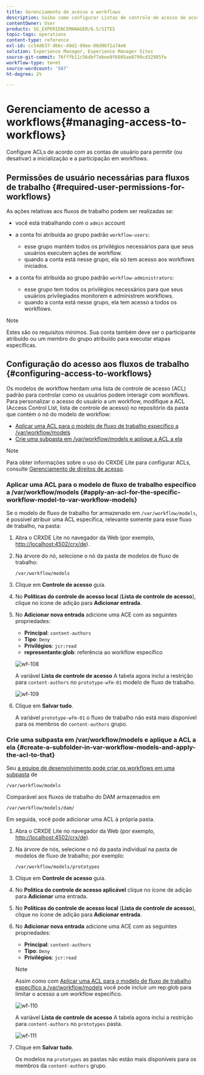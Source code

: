 ```yaml
---
title: Gerenciamento de acesso a workflows
description: Saiba como configurar Listas de controle de acesso de acordo com contas de usuário para permitir (ou desativar) a inicialização e a participação em fluxos de trabalho.
contentOwner: User
products: SG_EXPERIENCEMANAGER/6.5/SITES
topic-tags: operations
content-type: reference
exl-id: cc54d637-d66c-49d2-99ee-00d96f1a74e0
solution: Experience Manager, Experience Manager Sites
source-git-commit: 76fffb11c56dbf7ebee9f6805ae0799cd32985fe
workflow-type: tm+mt
source-wordcount: '567'
ht-degree: 2%

---
```


# Gerenciamento de acesso a workflows{#managing-access-to-workflows}

Configure ACLs de acordo com as contas de usuário para permitir (ou desativar) a inicialização e a participação em workflows.

## Permissões de usuário necessárias para fluxos de trabalho {#required-user-permissions-for-workflows}

As ações relativas aos fluxos de trabalho podem ser realizadas se:

* você está trabalhando com o `admin` account
* a conta foi atribuída ao grupo padrão `workflow-users`:

   * esse grupo mantém todos os privilégios necessários para que seus usuários executem ações de workflow.
   * quando a conta está nesse grupo, ela só tem acesso aos workflows iniciados.

* a conta foi atribuída ao grupo padrão `workflow-administrators`:

   * esse grupo tem todos os privilégios necessários para que seus usuários privilegiados monitorem e administrem workflows.
   * quando a conta está nesse grupo, ela tem acesso a todos os workflows.

>[!NOTE]
>
>Estes são os requisitos mínimos. Sua conta também deve ser o participante atribuído ou um membro do grupo atribuído para executar etapas específicas.

## Configuração do acesso aos fluxos de trabalho {#configuring-access-to-workflows}

Os modelos de workflow herdam uma lista de controle de acesso (ACL) padrão para controlar como os usuários podem interagir com workflows. Para personalizar o acesso do usuário a um workflow, modifique a ACL (Access Control List, lista de controle de acesso) no repositório da pasta que contém o nó do modelo de workflow:

* [Aplicar uma ACL para o modelo de fluxo de trabalho específico a /var/workflow/models](/help/sites-administering/workflows-managing.md#apply-an-acl-for-the-specific-workflow-model-to-var-workflow-models)
* [Crie uma subpasta em /var/workflow/models e aplique a ACL a ela](/help/sites-administering/workflows-managing.md#create-a-subfolder-in-var-workflow-models-and-apply-the-acl-to-that)

>[!NOTE]
>
>Para obter informações sobre o uso do CRXDE Lite para configurar ACLs, consulte [Gerenciamento de direitos de acesso](/help/sites-administering/user-group-ac-admin.md#access-right-management).

### Aplicar uma ACL para o modelo de fluxo de trabalho específico a /var/workflow/models {#apply-an-acl-for-the-specific-workflow-model-to-var-workflow-models}

Se o modelo de fluxo de trabalho for armazenado em `/var/workflow/models`, é possível atribuir uma ACL específica, relevante somente para esse fluxo de trabalho, na pasta:

1. Abra o CRXDE Lite no navegador da Web (por exemplo, [http://localhost:4502/crx/de](http://localhost:4502/crx/de)).
1. Na árvore do nó, selecione o nó da pasta de modelos de fluxo de trabalho:

   `/var/workflow/models`

1. Clique em **Controle de acesso** guia.
1. No **Políticas do controle de acesso local** (**Lista de controle de acesso**), clique no ícone de adição para **Adicionar entrada**.
1. No **Adicionar nova entrada** adicione uma ACE com as seguintes propriedades:

   * **Principal**: `content-authors`
   * **Tipo**: `Deny`
   * **Privilégios**: `jcr:read`
   * **representante:glob**: referência ao workflow específico

   ![wf-108](assets/wf-108.png)

   A variável **Lista de controle de acesso** A tabela agora inclui a restrição para `content-authors` no `prototype-wfm-01` modelo de fluxo de trabalho.

   ![wf-109](assets/wf-109.png)

1. Clique em **Salvar tudo**.

   A variável `prototype-wfm-01` o fluxo de trabalho não está mais disponível para os membros do `content-authors` grupo.

### Crie uma subpasta em /var/workflow/models e aplique a ACL a ela {#create-a-subfolder-in-var-workflow-models-and-apply-the-acl-to-that}

Seu [a equipe de desenvolvimento pode criar os workflows em uma subpasta](/help/sites-developing/workflows-models.md#creating-a-new-workflow) de

`/var/workflow/models`

Comparável aos fluxos de trabalho do DAM armazenados em

`/var/workflow/models/dam/`

Em seguida, você pode adicionar uma ACL à própria pasta.

1. Abra o CRXDE Lite no navegador da Web (por exemplo, [http://localhost:4502/crx/de](http://localhost:4502/crx/de)).
1. Na árvore de nós, selecione o nó da pasta individual na pasta de modelos de fluxo de trabalho; por exemplo:

   `/var/workflow/models/prototypes`

1. Clique em **Controle de acesso** guia.
1. No **Política do controle de acesso aplicável** clique no ícone de adição para **Adicionar** uma entrada.
1. No **Políticas do controle de acesso local** (**Lista de controle de acesso**), clique no ícone de adição para **Adicionar entrada**.
1. No **Adicionar nova entrada** adicione uma ACE com as seguintes propriedades:

   * **Principal**: `content-authors`
   * **Tipo**: `Deny`
   * **Privilégios**: `jcr:read`

   >[!NOTE]
   >
   >Assim como com [Aplicar uma ACL para o modelo de fluxo de trabalho específico a /var/workflow/models](/help/sites-administering/workflows-managing.md#apply-an-acl-for-the-specific-workflow-model-to-var-workflow-models) você pode incluir um rep:glob para limitar o acesso a um workflow específico.

   ![wf-110](assets/wf-110.png)

   A variável **Lista de controle de acesso** A tabela agora inclui a restrição para `content-authors` no `prototypes` pasta.

   ![wf-111](assets/wf-111.png)

1. Clique em **Salvar tudo**.

   Os modelos na `prototypes` as pastas não estão mais disponíveis para os membros da `content-authors` grupo.
